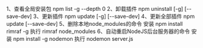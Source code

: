 1、查看全局安装包    npm list -g --depth 0
2、卸载插件 		 npm uninstall <name> [-g] [--save-dev]
3、更新插件			 npm update <name> [-g] [--save-dev]
4、更新全部插件		 npm update [--save-dev]
5、删除本地node_modules的命令 
					 安装 npm install rimraf -g 
					 执行 rimraf node_modules
6、自动重启NodeJS后台服务器的命令
					 安装 npm install -g nodemon
					 执行 nodemon server.js